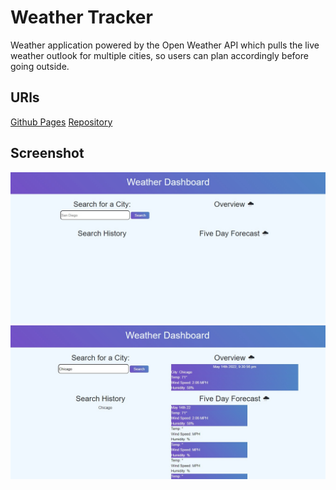 # Weather Tracker 
Weather application powered by the Open Weather API which pulls the live weather outlook for multiple cities, so users can plan accordingly before going outside.

## URls
[Github Pages](https://vcristian1.github.io/weatherApp-demo/)
[Repository](https://github.com/vcristian1/weatherApp-demo)

## Screenshot
![Screenshot](weatherdashboard.jpg)
![Screenshot](weatherdashboardclick.jpg)
